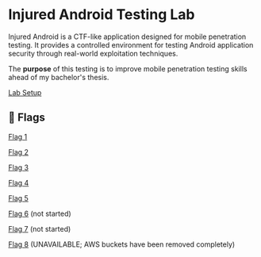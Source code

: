 # Injured Android Testing Lab
Injured Android is a CTF-like application designed for mobile penetration testing. It provides a controlled environment for testing Android application security through real-world exploitation techniques.

The **purpose** of this testing is to improve mobile penetration testing skills ahead of my bachelor's thesis.

[Lab Setup](lab_setup.md)

## 🚩 Flags
[Flag 1](flag_1.md)

[Flag 2](flag_2.md)

[Flag 3](flag_3.md)

[Flag 4](flag_4.md)

[Flag 5](flag_5.md)

[Flag 6](flag_6.md) (not started)

[Flag 7](flag_7.md) (not started)

[Flag 8](noaccess) (UNAVAILABLE; AWS buckets have been removed completely)
